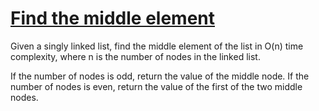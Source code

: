 # [Find the middle element](middle_element_ex1)

Given a singly linked list, find the middle element of the list in
O(n) time complexity, where
n is the number of nodes in the linked list.

If the number of nodes is odd, return the value of the middle node.
If the number of nodes is even, return the value of the first of the two middle nodes.
